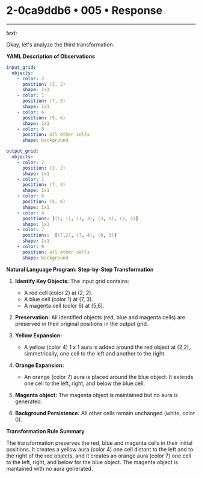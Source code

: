 # 2-0ca9ddb6 • 005 • Response

---

*text:*

Okay, let's analyze the third transformation.

**YAML Description of Observations**

```yaml
input_grid:
  objects:
    - color: 2
      position: (2, 2)
      shape: 1x1
    - color: 1
      position: (7, 3)
      shape: 1x1
    - color: 6
      position: (5, 6)
      shape: 1x1
    - color: 0
      position: all other cells
      shape: background

output_grid:
  objects:
    - color: 2
      position: (2, 2)
      shape: 1x1
    - color: 1
      position: (7, 3)
      shape: 1x1
    - color: 6
      position: (5, 6)
      shape: 1x1
    - color: 4
      positions: [(1, 1), (1, 3), (3, 1), (3, 3)]
      shape: 1x1
    - color: 7
      positions:  [(7,2), (7, 4), (8, 3)]
      shape: 1x1
    - color: 0
      position: all other cells
      shape: background
```

**Natural Language Program: Step-by-Step Transformation**

1.  **Identify Key Objects:** The input grid contains:
    *   A red cell (color 2) at (2, 2).
    *   A blue cell (color 1) at (7, 3).
    *  A magenta cell (color 6) at (5,6).

2.  **Preservation:** All identified objects (red, blue and magenta cells) are preserved in their original positions in the output grid.

3.  **Yellow Expansion:**
    * A yellow (color 4) 1 x 1 aura is added around the red object at (2,2), simmetrically, one cell to the left and another to the right.

4.  **Orange Expansion:**
    *   An orange (color 7) aura is placed around the blue object. It extends one cell to the left, right, and below the blue cell.

5. **Magenta object:** The magenta object is maintained but no aura is generated.

6. **Background Persistence:** All other cells remain unchanged (white, color 0).

**Transformation Rule Summary**

The transformation preserves the red, blue and magenta cells in their initial positions. It creates a yellow aura (color 4) one cell distant to the left and to the right of the red objects, and it creates an orange aura (color 7) one cell to the left, right, and below for the blue object. The magenta object is mantained with no aura generated.

